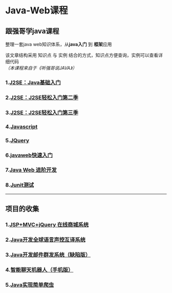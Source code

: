 # Java-Web课程
## 跟强哥学java课程  

整理一套java web知识体系，从**java入门** 到 **框架**应用  

该文章结构采用 知识点 与 实例 结合的方式，知识点方便查询，实例可以查看详细代码  
*（本课程来自于《听强哥说JAVA》）*  

### 1.[J2SE：Java基础入门](doc/J2SE.md)
### 2.[J2SE：J2SE轻松入门第二季](doc/J2SE_2.md)
### 3.[J2SE：J2SE轻松入门第三季](doc/J2SE_3.md)  
### 4.[Javascript](doc/Javascript.md)  
### 5.[JQuery](doc/JQuery.md)  
### 6.[javaweb快速入门](doc/javaweb_ABC.md)    

### 7.[Java Web 进阶开发](doc/javaweb_Advanced.md)  



### 8.[Junit测试](doc/Junit.md)   



---

## 项目的收集  

### 1.[JSP+MVC+jQuery 在线商城系统](doc/OnlineMall.md)  

 ### 2.[Java开发全球语言声控互译系统](doc/trans.md)  

### 3.[Java开发邮件群发系统（缺陷版）](doc/Mass.md)  

### 4.[智能聊天机器人（手机版）](doc/Robot.md)      

### 5.[Java实现简单爬虫](doc/Crawler.md)   



